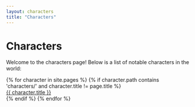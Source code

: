 ```yaml
---
layout: characters
title: "Characters"
---
```


# Characters

Welcome to the characters page! Below is a list of notable characters in the world:

<div class="character-list">
{% for character in site.pages %}
    {% if character.path contains 'characters/' and character.title != page.title %}
        <div class="character-item">
            <a class="character-link" href="{{ character.url | absolute_url }}">{{ character.title }}</a>
        </div>
    {% endif %}
{% endfor %}
</div>